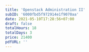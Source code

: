 ```yaml
---
title: 'Openstack Administration II'
subID: '6000fbd5f972914e1f9070aa' 
date: 2021-05-10T17:28:56+07:00
draft: false
totalHours: 18
totalDays: 3
price: 21400
pdfURL: ''
---
```


<!-- ## รายละเอียดหลักสูตร

## หลักสูตรนี้เหมาะสำหรับ

## วัตถุประสงค์

## ความรู้พื้นฐาน

## ซอฟต์แวร์ที่ใช้

## สิ่งที่ผู้เข้าอบรมต้องเตรียม

## เนื้อหาหลักสูตร -->
